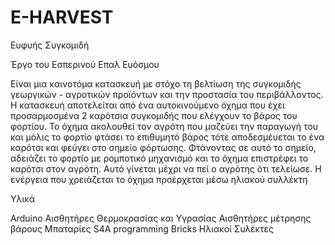 # E-HARVEST
Ευφυής Συγκομιδή

Έργο του Εσπερινού Επαλ Ευόσμου

Είναι μια καινοτόμα κατασκευή με στόχο τη βελτίωση της συγκομιδής γεωργικών - αγροτικών προϊόντων και την προστασία του περιβάλλοντος. Η κατασκευή αποτελείται από ένα αυτοκινούμενο όχημα που έχει προσαρμοσμένα 2 καρότσια συγκομιδής που ελέγχουν το βάρος του φορτίου. Το όχημα ακολουθεί τον αγρότη που μαζεύει την παραγωγή του και μόλις το φορτίο φτάσει το επιθυμητό βάρος τότε αποδεσμέυεται το ένα καρότσι και φεύγει στο σημείο φόρτωσης. Φτάνοντας σε αυτό το σημείο, αδειάζει το φορτίο με ρομποτικό μηχανισμό και το όχημα επιστρέφει το καρότσι στον αγρότη. Αυτό γίνεται μέχρι να πεί ο αγρότης ότι τελείωσε. H ενέργεια που χρειάζεται το όχημα προέρχεται μέσω ηλιακού συλλέκτη

Υλικά

Arduino
Αισθητήρες Θερμοκρασίας και Υγρασίας
Αισθητήρες μέτρησης βάρους
Μπαταρίες
S4A programming Bricks
Ηλιακοί Συλέκτες
